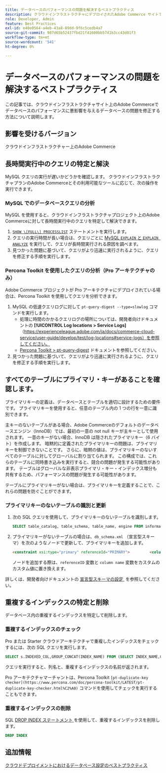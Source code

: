 ```yaml
---
title: データベースのパフォーマンスの問題を解決するベストプラクティス
description: クラウドインフラストラクチャにデプロイされたAdobe Commerce サイトで、パフォーマンスが低下するデータベースの問題を修正する方法を説明します。
role: Developer, Admin
feature: Best Practices
exl-id: e40e0564-a4eb-43a8-89dd-9f6c5cedb4a7
source-git-commit: 987d65b52437fbd21f41600bb5741b3cc43d01f3
workflow-type: tm+mt
source-wordcount: '541'
ht-degree: 0%

---
```


<!--Consider moving this topic to the Maintenance section-->

# データベースのパフォーマンスの問題を解決するベストプラクティス

この記事では、クラウドインフラストラクチャサイト上のAdobe Commerceでデータベースのパフォーマンスに悪影響を与えるデータベースの問題を修正する方法について説明します。

## 影響を受けるバージョン

クラウドインフラストラクチャー上のAdobe Commerce

## 長時間実行中のクエリの特定と解決

MySQL クエリの実行が遅いかどうかを確認します。 クラウドインフラストラクチャプランのAdobe Commerceとその利用可能なツールに応じて、次の操作を実行できます。

### MySQL でのデータベースクエリの分析

MySQL を使用すると、クラウドインフラストラクチャプロジェクト上のAdobe Commerceに対して長時間実行中のクエリを特定して解決できます。

1. [`SHOW \[FULL\] PROCESSLIST`](https://dev.mysql.com/doc/refman/8.0/en/show-processlist.html) ステートメントを実行します。
1. クエリの実行時間が長い場合は、クエリごとに [MySQL `EXPLAIN` と `EXPLAIN ANALYZE`](https://mysqlserverteam.com/mysql-explain-analyze/) を実行して、クエリが長時間実行される原因を調べます。
1. 見つかった問題に基づいて、クエリがより迅速に実行されるように、クエリを修正する手順を実行します。

### Percona Toolkit を使用したクエリの分析（Pro アーキテクチャのみ）

Adobe Commerce プロジェクトが Pro アーキテクチャにデプロイされている場合は、Percona Toolkit を使用してクエリを分析できます。

1. MySQL の低速クエリログに対して `pt-query-digest --type=slowlog` コマンドを実行します。
   * 処理に時間のかかるクエリログの場所については、開発者向けドキュメントの **[!UICONTROL Log locations > Service Logs]** （https://experienceleague.adobe.com/ja/docs/commerce-cloud-service/user-guide/develop/test/log-locations#service-logs）を参照してください。
   * [Percona Toolkit > pt-query-digest](https://www.percona.com/doc/percona-toolkit/LATEST/pt-query-digest.html#pt-query-digest) ドキュメントを参照してください。
1. 見つかった問題に基づいて、クエリがより迅速に実行されるように、クエリを修正する手順を実行します。

## すべてのテーブルにプライマリ・キーがあることを確認します。

プライマリキーの定義は、データベースとテーブルを適切に設計するための要件です。 プライマリキーを使用すると、任意のテーブル内の 1 つの行を一意に識別できます。

主キーのないテーブルがある場合、Adobe Commerceのデフォルトのデータベースエンジン（InnoDB）では、最初の一意の not null キーが主キーとして使用されます。 一意のキーがない場合、InnoDB は隠されたプライマリキー（6 バイト）を作成します。 暗黙的に定義されたプライマリキーの問題は、プライマリキーを制御できないことです。 さらに、暗黙の値は、プライマリキーのないすべてのテーブルに対してグローバルに割り当てられます。 この構成では、これらのテーブルに同時書き込みを実行すると、競合の問題が発生する可能性があります。 テーブルはグローバルな非表示プライマリ・キー・インデックス増分も共有するため、パフォーマンスの問題が発生する可能性があります。

テーブルにプライマリキーがない場合は、プライマリキーを定義することで、これらの問題を防ぐことができます。

### プライマリキーのないテーブルの識別と更新

1. 次の SQL クエリを使用して、プライマリキーのないテーブルを識別します。

   ```sql
   SELECT table_catalog, table_schema, table_name, engine FROM information_schema.tables        WHERE (table_catalog, table_schema, table_name) NOT IN (SELECT table_catalog, table_schema, table_name FROM information_schema.table_constraints  WHERE constraint_type = 'PRIMARY KEY') AND table_schema NOT IN ('information_schema', 'pg_catalog');    
   ```

1. プライマリキーがないテーブルの場合は、`db_schema.xml` （宣言型スキーマ）を次のようなノードで更新して、プライマリキーを追加します。

   ```html
   <constraint xsi:type="primary" referenceId="PRIMARY">         <column name="id_column"/>     </constraint>    
   ```

   ノードを追加する際は、`referenceID` 変数と `column name` 変数をカスタムのカスタム値に置き換えます。

詳しくは、開発者向けドキュメントの [&#x200B; 宣言型スキーマの設定 &#x200B;](https://developer.adobe.com/commerce/php/development/components/declarative-schema/configuration/) を参照してください。

## 重複するインデックスの特定と削除

データベース内の重複するインデックスを特定して削除します。

### 重複するインデックスのチェック

Pro または Starter クラウドアーキテクチャで重複したインデックスをチェックするには、次の SQL クエリを実行します。

```sql
SELECT s.INDEXED_COL,GROUP_CONCAT(INDEX_NAME) FROM (SELECT INDEX_NAME,GROUP_CONCAT(CONCAT(TABLE_NAME,'.',COLUMN_NAME) ORDER BY CONCAT(SEQ_IN_INDEX,COLUMN_NAME)) 'INDEXED_COL' FROM INFORMATION_SCHEMA.STATISTICS WHERE TABLE_SCHEMA = 'db?' GROUP BY INDEX_NAME)as s GROUP BY INDEXED_COL HAVING COUNT(1)>1
```

クエリを実行すると、列名と、重複するインデックスの名前が返されます。

Pro アーキテクチャマーチャントは、Percona Toolkit `[pt-duplicate-key checker](https://www.percona.com/doc/percona-toolkit/LATEST/pt-duplicate-key-checker.html%C2%A0)` コマンドを使用してチェックを実行することもできます。

### 重複するインデックスの削除

SQL [DROP INDEX ステートメント &#x200B;](https://dev.mysql.com/doc/refman/8.0/en/drop-index.html) を使用して、重複するインデックスを削除します。

```SQL
DROP INDEX
```

## 追加情報

[クラウドデプロイメントにおけるデータベース設定のベストプラクティス](../planning/database-on-cloud.md)
